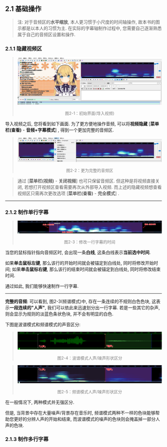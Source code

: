 ## 2.1 基础操作

> 注: 对于音频区的**水平缩放**, 本人更习惯于小尺度的时间轴操作, 故本书的图示都是以本人的习惯为主. 在实际的字幕轴制作过程中, 您需要自己逐渐熟悉属于自己的音频区设置和操作. 

### 2.1.1 隐藏视频区

> ![image-20220610145532963](../img/image-20220610145532963.png)
>
> <div align="center"><font color="gray" size=2>图2-1：初始界面(导入视频)</font></div>

导入视频之后, 您将看到如下画面. 为了更方便地操作音频, 可以将**视频隐藏** [**菜单栏(查看)** - **音频+字幕模式**]  , 得到一个更加完整的音频区. 

> ![image-20220610150117415](../img/image-20220610150117415.png)
>
> <div align="center"><font color="gray" size=2>图2-2：更为完整的音频区</font></div>

> 通过 [**菜单栏(视频)** - **关闭视频**] 也可只保留音频区. 但这种是将视频直接关闭, 若想打开视频区查看需要再次从外部导入视频. 而上述的隐藏视频想查看视频区只需再次更改选项 [**菜单栏(查看)** - **完全模式**] .

---

### 2.1.2 制作单行字幕

> ![image-20220610154650372](../img/image-20220610154650372.png)
>
> <div align="center"><font color="gray" size=2>图2-3：修改一行字幕的时间</font></div>

当您的鼠标指针指向音频区时, 会出现一条**白线**, 这条白线表示**当前选中时间**. 

如果**单击鼠标左键**, 那么该行的开始时间就会被锚定到白线处, 同时将修改开始时间; 
如果**单击鼠标右键**, 那么该行的结束时间就会被锚定到白线处, 同时将修改结束时间. 

通过如此, 我们能够快速制作一行字幕. 

---

**完整的音频**: 可以看到, 图2-3(频谱模式)中, 存在一条连续的不规则白色色块, 这表示**一段连续的"人声"**, 我们可以依此来迅速划分出一行字幕. 若是一些其它的杂声, 则会显示为规则的淡蓝色条状色块, 并不会有明显的白色. 

下图是波谱模式和频谱模式的声音区分: 

> ![image-20220616191235003](../img/image-20220616191235003.png)
>
> <div align="center"><font color="gray" size=2>图2-4：波谱模式人声/噪声形状区分</font></div>

> ![image-20220616191352451](../img/image-20220616191352451.png)
>
> <div align="center"><font color="gray" size=2>图2-5：频谱模式人声/噪声形状区分</font></div>

在一般情况下, 两种模式并无强区分. 

但是, 当背景中存在大量噪声/背景存在音乐时, 频谱模式两种不一样的色块能够帮助您更好的分辨人声的开始和结束, 而波谱模式的噪声的色块则会掩盖掉一部分人声的色块. 



### 2.1.3 制作多行字幕











